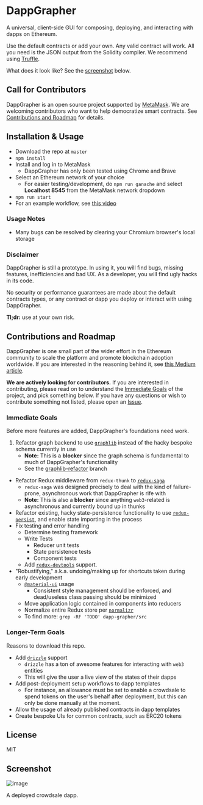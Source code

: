 # DappGrapher
A universal, client-side GUI for composing, deploying, and interacting with
dapps on Ethereum.

Use the default contracts or add your own. Any valid contract will work.
All you need is the JSON output from the Solidity compiler. We recommend using [Truffle](https://www.npmjs.com/package/truffle).

What does it look like? See the [screenshot](#screenshot) below.

## Call for Contributors

DappGrapher is an open source project supported by [MetaMask](https://github.com/MetaMask).
We are welcoming contributors who want to help democratize smart contracts.
See [Contributions and Roadmap](#contributions-and-roadmap) for details.

## Installation & Usage
- Download the repo at `master`
- `npm install`
- Install and log in to MetaMask
  - DappGrapher has only been tested using Chrome and Brave
- Select an Ethereum network of your choice
  - For easier testing/development, do `npm run ganache` and select
  **Localhost 8545** from the MetaMask network dropdown
- `npm run start`
- For an example workflow, see [this video](https://www.youtube.com/watch?v=I9MR9Cba9is)

### Usage Notes
- Many bugs can be resolved by clearing your Chromium browser's local storage

### Disclaimer
DappGrapher is still a prototype. In using it, you will find bugs, missing
features, inefficiencies and bad UX. As a developer, you will find ugly hacks
in its code.

No security or performance guarantees are made about the default contracts
types, or any contract or dapp you deploy or interact with using DappGrapher.

**Tl;dr:** use at your own risk.

## Contributions and Roadmap

DappGrapher is one small part of the wider effort in the Ethereum community to
scale the platform and promote blockchain adoption worldwide. If you are
interested in the reasoning behind it, see [this Medium article](https://medium.com/pennblockchain/the-case-for-graphical-smart-contract-editors-8e721cdcde93).

**We are actively looking for contributors.** If you are interested in
contributing, please read on to understand the [Immediate Goals](#immediate-goals) of the project,
and pick something below. If you have any questions or wish to contribute something not listed, please open an [Issue](https://github.com/rekmarks/dapp-grapher/issues).

### Immediate Goals

Before more features are added, DappGrapher's foundations need work. 

1. Refactor graph backend to use [`graphlib`](https://www.npmjs.com/package/graphlib) instead of the hacky bespoke schema currently in use
	- **Note:** This is a **blocker** since the graph schema is fundamental to much of DappGrapher's functionality
	- See the [graphlib-refactor](https://github.com/rekmarks/dapp-grapher/tree/graphlib-refactor) branch
- Refactor Redux middleware from `redux-thunk` to [`redux-saga`](https://www.npmjs.com/package/redux-saga)
	- `redux-saga` was designed precisely to deal with the kind of failure-prone, asynchronous work that DappGrapher is rife with
	- **Note:** This is also a **blocker** since anything `web3`-related is asynchronous and currently bound up in thunks
- Refactor existing, hacky state-persistence functionality to use [`redux-persist`](https://www.npmjs.com/package/redux-persist), and enable state importing in the process
- Fix testing and error handling
	- Determine testing framework
	- Write Tests
		- Reducer unit tests
		- State persistence tests
		- Component tests
	- Add [`redux-devtools`](https://github.com/reduxjs/redux-devtools) support.
- "Robustifying," a.k.a. undoing/making up for shortcuts taken during early development
	- [`@material-ui`](https://www.npmjs.com/package/@material-ui/core) usage
		- Consistent style management should be enforced, and dead/useless class passing should be minimized
	- Move application logic contained in components into reducers
	- Normalize entire Redux store per [`normalizr`](https://github.com/paularmstrong/normalizr )
	- To find more: `grep -RF 'TODO' dapp-grapher/src`

### Longer-Term Goals

Reasons to download this repo.

- Add [`drizzle`](https://github.com/trufflesuite/drizzle) support
	- `drizzle` has a ton of awesome features for interacting with `web3` entities
	- This will give the user a live view of the states of their dapps
- Add post-deployment setup workflows to dapp templates
	- For instance, an allowance must be set to enable a crowdsale to spend tokens on the user's behalf after deployment, but this can only be done manually at the moment.
- Allow the usage of already published contracts in dapp templates
- Create bespoke UIs for common contracts, such as ERC20 tokens

## License

MIT

## Screenshot

![image](https://i.postimg.cc/524SRXbs/Dapp-Grapher-0-0-1.png)

A deployed crowdsale dapp.
